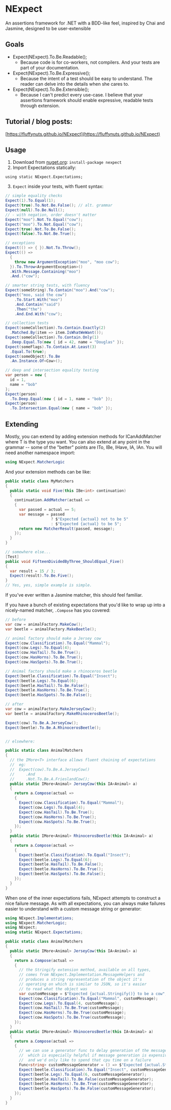 # NExpect
An assertions framework for .NET with a BDD-like feel, inspired by Chai and Jasmine, designed to be user-extensible

## Goals
- Expect(NExpect).To.Be.Readable();
  - Because code is for co-workers, not compilers. And your tests are part of your documentation.
- Expect(NExpect).To.Be.Expressive();
  - Because the intent of a test should be easy to understand. The reader can delve into the details when she cares to.
- Expect(NExpect).To.Be.Extensible();
  - Because I can't predict every use-case. I believe that your assertions framework should enable expressive, readable tests through extension.

## Tutorial / blog posts:
[https://fluffynuts.github.io/NExpect](https://fluffynuts.github.io/NExpect)

## Usage
1. Download from [nuget.org](https://nuget.org): `install-package nexpect`
2. Import Expectations statically:
```
using static NExpect.Expectations;
```
3. `Expect` inside your tests, with fluent syntax:
```csharp
// simple equality checks
Expect(1).To.Equal(1);
Expect(true).To.Not.Be.False(); // alt. grammar
Expect(null).To.Be.Null();
// - with negation, order doesn't matter
Expect("moo").Not.To.Equal("cow");
Expect("moo").To.Not.Equal("cow");
Expect(true).Not.To.Be.False();
Expect(false).To.Not.Be.True();

// exceptions
Expect(() => { }).Not.To.Throw();
Expect(() =>
  {
    throw new ArgumentException("moo", "moo cow");
  }).To.Throw<ArgumentException>()
  .With.Message.Containing("moo")
  .And.("cow");

// smarter string tests, with fluency
Expect(someString).To.Contain("moo").And("cow");
Expect("moo, said the cow")
    .To.Start.With("moo")
    .And.Contain("said")
    .Then("the")
    .And.End.With("cow");

// collection tests
Expect(someCollection).To.Contain.Exactly(2)
  .Matched.By(item => item.IsWhatWeWant());
Expect(someCollection).To.Contain.Only(1)
  .Deep.Equal.To(new { id = 42, name = "Douglas" });
Expect(someFlags).To.Contain.At.Least(3)
  .Equal.To(true);
Expect(someObject).To.Be
  .An.Instance.Of<Cow>();

// deep and intersection equality testing
var person = new {
  id = 1,
  name = "bob"
};
Expect(person)
  .To.Deep.Equal(new { id = 1, name = "bob" });
Expect(person)
  .To.Intersection.Equal(new { name = "bob" });
```

## Extending
Mostly, you can extend by adding extension methods for ICanAddMatcher<T> where T is the
type you want. You can also extend at any point in the grammar -- some of the "better"
points are ITo<T>, IBe<T>, IHave<T>, IA<T>, IAn<T>. You will need another namespace import:
```csharp
using NExpect.MatcherLogic
```
And your extension methods can be like:

```csharp
public static class MyMatchers
{
  public static void Five(this IBe<int> continuation)
  {
    continuation.AddMatcher(actual =>
    {
      var passed = actual == 5;
      var message = passed
                    ? $"Expected {actual} not to be 5"
                    : $"Expected {actual} to be 5";
      return new MatcherResult(passed, message);
    });
  }
}
```

```csharp
// somewhere else...
[Test]
public void FifteenDividedByThree_ShouldEqual_Five()
{
  var result = 15 / 3;
  Expect(result).To.Be.Five();
}
// Yes, yes, simple example is simple.
```

If you've ever written a Jasmine matcher, this should feel familiar.

If you have a bunch of existing expectations that you'd like to wrap
up into a nicely-named matcher, `.Compose` has you covered:

```csharp
// before
var cow = animalFactory.MakeCow();
var beetle = animalFactory.MakeBeetle();

// animal factory should make a Jersey cow
Expect(cow.Classification).To.Equal("Mammal");
Expect(cow.Legs).To.Equal(4);
Expect(cow.HasTail).To.Be.True();
Expect(cow.HasHorns).To.Be.True();
Expect(cow.HasSpots).To.Be.True();

// Animal factory should make a rhinoceros beetle
Expect(beetle.Classification).To.Equal("Insect");
Expect(beetle.Legs).To.Equal(6);
Expect(beetle.HasTail).To.Be.False();
Expect(beetle.HasHorns).To.Be.True();
Expect(beetle.HasSpots).To.Be.False();
```

```csharp
// after
var cow = animalFactory.MakeJerseyCow();
var beetle = animalFactory.MakeRhinocerosBeetle();

Expect(cow).To.Be.A.JerseyCow();
Expect(beetle).To.Be.A.RhinocerosBeetle();


// elsewhere:

public static class AnimalMatchers
{
  // the IMore<T> interface allows fluent chaining of expectations
  //  eg:
  //  Expect(cow).To.Be.A.JerseyCow()
  //     .And
  //     .Not.To.Be.A.FrieslandCow();
  public static IMore<Animal> JerseyCow(this IA<Animal> a)
  {
    return a.Compose(actual =>
    {
      Expect(cow.Classification).To.Equal("Mammal");
      Expect(cow.Legs).To.Equal(4);
      Expect(cow.HasTail).To.Be.True();
      Expect(cow.HasHorns).To.Be.True();
      Expect(cow.HasSpots).To.Be.True();
    });
  }
  public static IMore<Animal> RhinocerosBeetle(this IA<Animal> a)
  {
    return a.Compose(actual =>
    {
      Expect(beetle.Classification).To.Equal("Insect");
      Expect(beetle.Legs).To.Equal(6);
      Expect(beetle.HasTail).To.Be.False();
      Expect(beetle.HasHorns).To.Be.True();
      Expect(beetle.HasSpots).To.Be.False();
    });
  }
}
```

When one of the inner expectations fails, NExpect attempts to construct
a nice failure message. As with all expectations, you can always make
failures easier to understand with a custom message string or generator:

```csharp
using NExpect.Implementations;
using NExpect.MatcherLogic;
using NExpect;
using static NExpect.Expectations;

public static class AnimalMatchers
{
  public static IMore<Animal> JerseyCow(this IA<Animal> a)
  {
    return a.Compose(actual =>
    {
      // the Stringify extension method, available on all types,
      // comes from NExpect.Implementation.MessageHelpers and
      // produces a string representation of the object it's
      // operating on which is similar to JSON, so it's easier
      // to read what the object was
      var customMessage = $"Expected {actual.Stringify()} to be a cow";
      Expect(cow.Classification).To.Equal("Mammal", customMessage);
      Expect(cow.Legs).To.Equal(4, customMessage);
      Expect(cow.HasTail).To.Be.True(customMessage);
      Expect(cow.HasHorns).To.Be.True(customMessage);
      Expect(cow.HasSpots).To.Be.True(customMessage);
    });
  }
  public static IMore<Animal> RhinocerosBeetle(this IA<Animal> a)
  {
    return a.Compose(actual =>
    {
      // we can use a generator func to delay generation of the message
      //  which is especially helpful if message generation is expensive
      //  and we'd only like to spend that cpu time on a failure
      Func<string> customMessageGenerator = () => $"Expected {actual.Stringify()} to be a cow";
      Expect(beetle.Classification).To.Equal("Insect", customMessageGenerator);
      Expect(beetle.Legs).To.Equal(6, customMessageGenerator);
      Expect(beetle.HasTail).To.Be.False(customMessageGenerator);
      Expect(beetle.HasHorns).To.Be.True(customMessageGenerator);
      Expect(beetle.HasSpots).To.Be.False(customMessageGenerator);
    });
  }
}
```
